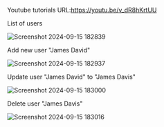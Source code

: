 Youtube tutorials
URL:https://youtu.be/v_dR8hKrtUU


List of users

![Screenshot 2024-09-15 182839](https://github.com/user-attachments/assets/dfe2eb98-c6d8-4bdf-abfd-79d2a435a8c8)

Add new user "James David"

![Screenshot 2024-09-15 182937](https://github.com/user-attachments/assets/e07afbb3-36a7-47de-a838-d891561efa39)

Update user "James David" to "James Davis"

![Screenshot 2024-09-15 183000](https://github.com/user-attachments/assets/753c55e4-4145-416d-82ce-08b32001a1fb)

Delete user "James Davis"

![Screenshot 2024-09-15 183016](https://github.com/user-attachments/assets/bf83dec7-01fa-487b-b509-7726519e2c62)


